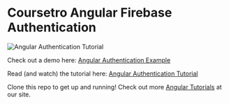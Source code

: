 # Coursetro Angular Firebase Authentication


![Angular Authentication Tutorial](https://s3.amazonaws.com/coursetro/posts/32-full.png)

Check out a demo here: [Angular Authentication Example](https://coursetro.com/preview/angular-auth-demo/)

Read (and watch) the tutorial here: [Angular Authentication Tutorial](https://coursetro.com/posts/code/32/Create-a-Full-Angular-Authentication-System-with-Firebase)

Clone this repo to get up and running! Check out more [Angular Tutorials](https://coursetro.com) at our site.
